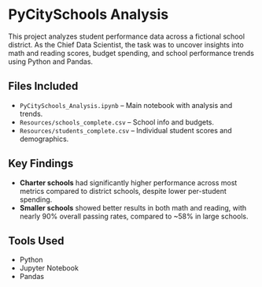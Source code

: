 # PyCitySchools Analysis

This project analyzes student performance data across a fictional school district. As the Chief Data Scientist, the task was to uncover insights into math and reading scores, budget spending, and school performance trends using Python and Pandas.

## Files Included
- `PyCitySchools_Analysis.ipynb` – Main notebook with analysis and trends.
- `Resources/schools_complete.csv` – School info and budgets.
- `Resources/students_complete.csv` – Individual student scores and demographics.

## Key Findings
- **Charter schools** had significantly higher performance across most metrics compared to district schools, despite lower per-student spending.
- **Smaller schools** showed better results in both math and reading, with nearly 90% overall passing rates, compared to ~58% in large schools.

## Tools Used
- Python
- Jupyter Notebook
- Pandas
